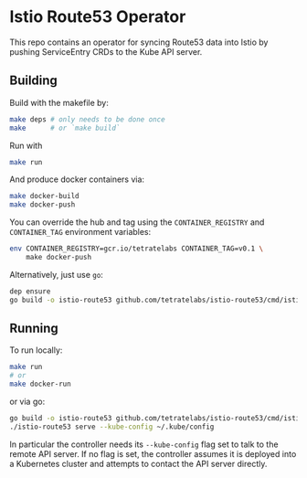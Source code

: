 # Istio Route53 Operator

This repo contains an operator for syncing Route53 data into Istio by pushing ServiceEntry CRDs to the Kube API server.

## Building

Build with the makefile by:
```bash
make deps # only needs to be done once
make      # or `make build`
```

Run with
```bash
make run
```

And produce docker containers via:
```bash
make docker-build
make docker-push
```
You can override the hub and tag using the `CONTAINER_REGISTRY` and `CONTAINER_TAG` environment variables:


```bash
env CONTAINER_REGISTRY=gcr.io/tetratelabs CONTAINER_TAG=v0.1 \
    make docker-push
```


Alternatively, just use `go`:
```bash
dep ensure
go build -o istio-route53 github.com/tetratelabs/istio-route53/cmd/istio-route53
``` 

## Running

To run locally:
```bash
make run
# or
make docker-run
```

or via go:
```bash
go build -o istio-route53 github.com/tetratelabs/istio-route53/cmd/istio-route53
./istio-route53 serve --kube-config ~/.kube/config
```

In particular the controller needs its `--kube-config` flag set to talk to the remote API server. If no flag is set, the controller assumes it is deployed into a Kubernetes cluster and attempts to contact the API server directly.
